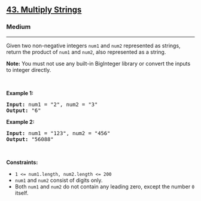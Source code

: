 <h2><a href="https://leetcode.com/problems/multiply-strings/">43. Multiply Strings</a></h2><h3>Medium</h3><hr><div style="user-select: auto;"><p style="user-select: auto;">Given two non-negative integers <code style="user-select: auto;">num1</code> and <code style="user-select: auto;">num2</code> represented as strings, return the product of <code style="user-select: auto;">num1</code> and <code style="user-select: auto;">num2</code>, also represented as a string.</p>

<p style="user-select: auto;"><strong style="user-select: auto;">Note:</strong>&nbsp;You must not use any built-in BigInteger library or convert the inputs to integer directly.</p>

<p style="user-select: auto;">&nbsp;</p>
<p style="user-select: auto;"><strong style="user-select: auto;">Example 1:</strong></p>
<pre style="user-select: auto;"><strong style="user-select: auto;">Input:</strong> num1 = "2", num2 = "3"
<strong style="user-select: auto;">Output:</strong> "6"
</pre><p style="user-select: auto;"><strong style="user-select: auto;">Example 2:</strong></p>
<pre style="user-select: auto;"><strong style="user-select: auto;">Input:</strong> num1 = "123", num2 = "456"
<strong style="user-select: auto;">Output:</strong> "56088"
</pre>
<p style="user-select: auto;">&nbsp;</p>
<p style="user-select: auto;"><strong style="user-select: auto;">Constraints:</strong></p>

<ul style="user-select: auto;">
	<li style="user-select: auto;"><code style="user-select: auto;">1 &lt;= num1.length, num2.length &lt;= 200</code></li>
	<li style="user-select: auto;"><code style="user-select: auto;">num1</code> and <code style="user-select: auto;">num2</code> consist of digits only.</li>
	<li style="user-select: auto;">Both <code style="user-select: auto;">num1</code> and <code style="user-select: auto;">num2</code>&nbsp;do not contain any leading zero, except the number <code style="user-select: auto;">0</code> itself.</li>
</ul>
</div>